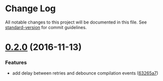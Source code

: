 # Change Log

All notable changes to this project will be documented in this file. See [standard-version](https://github.com/conventional-changelog/standard-version) for commit guidelines.

<a name="0.2.0"></a>
# [0.2.0](https://github.com/blaugold/webpack-node-server-plugin/compare/0.1.0...v0.2.0) (2016-11-13)


### Features

* add delay between retries and debounce compilation events ([63265a7](https://github.com/blaugold/webpack-node-server-plugin/commit/63265a7))
